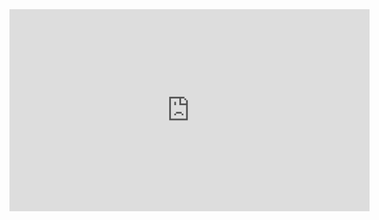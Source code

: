 <iframe id="ytplayer" type="text/html" width="640" height="360" src="https://www.youtube.com/embed/_B4JtY8nMa4?autoplay=1" frameborder="0"></iframe> 
